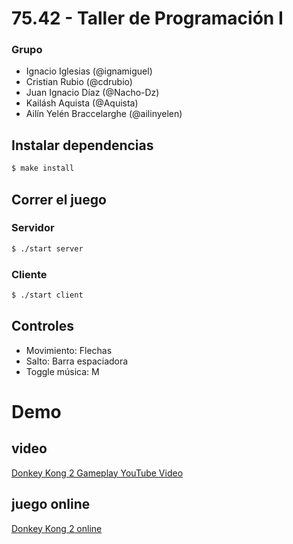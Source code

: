 # 75.42 - Taller de Programación I

### Grupo
  * Ignacio Iglesias (@ignamiguel)
  * Cristian Rubio (@cdrubio)
  * Juan Ignacio Díaz (@Nacho-Dz)
  * Kailásh Aquista (@Aquista)
  * Ailín Yelén Braccelarghe (@ailinyelen)


## Instalar dependencias
```sh
$ make install
```

## Correr el juego
### Servidor
```sh
$ ./start server
```
### Cliente
```sh
$ ./start client
```

## Controles
* Movimiento: Flechas
* Salto: Barra espaciadora
* Toggle música: M

# Demo

## video
[Donkey Kong 2 Gameplay YouTube Video](https://www.youtube.com/watch?v=y4xnoOdqmMU)


## juego online
[Donkey Kong 2 online](https://www.retrogames.cc/arcade-games/donkey-kong-ii-jumpman-returns-v1-2-hack.html)

